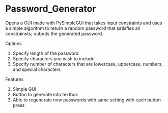 # Password_Generator
Opens a GUI made with PySimpleGUI that takes input constraints and uses a simple algorithm to return a random password that satisfies all constrainsts; outputs the generated password.

Options
1. Specify length of the password
2. Specify characters you wish to include
3. Specify number of characters that are lowercase, uppercase, numbers, and special characters

Features
1. Simple GUI
2. Button to generate into textbox
3. Able to regenerate new passwords with same setting with each button press
